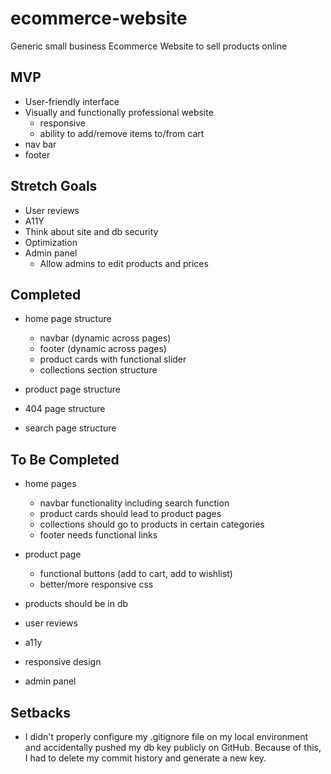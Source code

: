 # ecommerce-website
Generic small business Ecommerce Website to sell products online
## MVP
- User-friendly interface
- Visually and functionally professional website
  - responsive
  - ability to add/remove items to/from cart
- nav bar
- footer

## Stretch Goals
- User reviews
- A11Y
- Think about site and db security
- Optimization
- Admin panel
  - Allow admins to edit products and prices

## Completed
- home page structure
  - navbar (dynamic across pages)
  - footer (dynamic across pages)
  - product cards with functional slider
  - collections section structure

- product page structure
- 404 page structure
- search page structure

## To Be Completed
- home pages
  - navbar functionality including search function
  - product cards should lead to product pages
  - collections should go to products in certain categories
  - footer needs functional links

- product page
  - functional buttons (add to cart, add to wishlist)
  - better/more responsive css

- products should be in db

- user reviews

- a11y

- responsive design

- admin panel

## Setbacks
- I didn't properly configure my .gitignore file on my local environment and accidentally pushed my db key publicly on GitHub. Because of this, I had to delete my commit history and generate a new key.